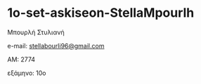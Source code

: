 # 1o-set-askiseon-StellaMpourlh

Μπουρλή Στυλιανή

e-mail:	stellabourli96@gmail.com

ΑΜ: 2774

εξάμηνο: 10o
